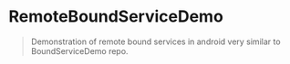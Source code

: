 # RemoteBoundServiceDemo
> Demonstration of remote bound services in android very similar to BoundServiceDemo repo.
